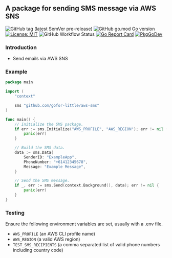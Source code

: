 ## A package for sending SMS message via AWS SNS

![GitHub tag (latest SemVer pre-release)](https://img.shields.io/github/v/tag/gofor-little/aws-sms?include_prereleases)
![GitHub go.mod Go version](https://img.shields.io/github/go-mod/go-version/gofor-little/aws-sms)
[![License: MIT](https://img.shields.io/badge/License-MIT-yellow.svg)](https://raw.githubusercontent.com/gofor-little/aws-sms/main/LICENSE)
![GitHub Workflow Status](https://img.shields.io/github/actions/workflow/status/gofor-little/aws-sms/ci.yml?branch=main)
[![Go Report Card](https://goreportcard.com/badge/github.com/gofor-little/aws-sms)](https://goreportcard.com/report/github.com/gofor-little/aws-sms)
[![PkgGoDev](https://pkg.go.dev/badge/github.com/gofor-little/aws-sms)](https://pkg.go.dev/github.com/gofor-little/aws-sms)

### Introduction
* Send emails via AWS SNS

### Example
```go
package main

import (
	"context"

	sms "github.com/gofor-little/aws-sms"
)

func main() {
	// Initialize the SMS package.
	if err := sms.Initialize("AWS_PROFILE", "AWS_REGION"); err != nil {
		panic(err)
	}

	// Build the SMS data.
	data := sms.Data{
		SenderID: "ExampleApp",
		PhoneNumber: "+61412345678",
		Message: "Example Message",
	}

	// Send the SMS message.
	if _, err := sms.Send(context.Background(), data); err != nil {
		panic(err)
	}
}
```

### Testing
Ensure the following environment variables are set, usually with a .env file.
* ```AWS_PROFILE``` (an AWS CLI profile name)
* ```AWS_REGION``` (a valid AWS region)
* ```TEST_SMS_RECIPIENTS``` (a comma separated list of valid phone numbers including country code)
